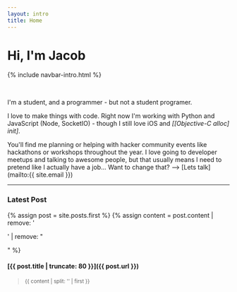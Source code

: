 ```yaml
---
layout: intro
title: Home
---
```

# Hi, I'm Jacob

{% include navbar-intro.html %}

<br>

I'm a student, and a programmer - but not a student programer.

I love to make things with code. Right now I'm working with Python and JavaScript (Node, SocketIO) - though I still love iOS and *[[Objective-C alloc] init]*.

You'll find me planning or helping with hacker community events like hackathons or workshops throughout the year. I love going to developer meetups and talking to awesome people, but that usually means I need to pretend like I actually have a job... Want to change that? --> [Lets talk](mailto:{{ site.email }})

--- 

### Latest Post

{% assign post = site.posts.first %}
{% assign content = post.content | remove: '<p>' | remove: "</p>" %}

#### [{{ post.title | truncate: 80 }}]({{ post.url }})

> <small>{{ content | split: '<!-- more -->' | first }}</small>